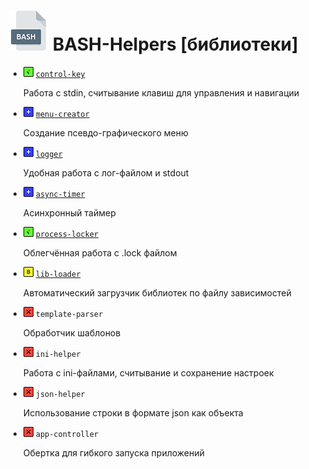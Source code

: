 # <img src="/.img/icon_bash.png"/> BASH-Helpers [библиотеки]

- <img src="/.img/icon_g.png"/> [`control-key`](https://github.com/vitalyprohorenko/bash-helpers/tree/master/libraries/control-key)

  Работа с stdin, считывание клавиш для управления и навигации

- <img src="/.img/icon_b.png"/> [`menu-creator`](https://github.com/vitalyprohorenko/bash-helpers/tree/master/libraries/menu-creator)

  Создание псевдо-графического меню

- <img src="/.img/icon_b.png"/> [`logger`](https://github.com/vitalyprohorenko/bash-helpers/tree/master/libraries/logger)

  Удобная работа с лог-файлом и stdout

- <img src="/.img/icon_b.png"/> [`async-timer`](https://github.com/vitalyprohorenko/bash-helpers/tree/master/libraries/async-timer)

  Асинхронный таймер

- <img src="/.img/icon_g.png"/> [`process-locker`](https://github.com/vitalyprohorenko/bash-helpers/tree/master/libraries/process-locker)

  Облегчённая работа с .lock файлом

- <img src="/.img/icon_y.png"/> [`lib-loader`](https://github.com/vitalyprohorenko/bash-helpers/tree/master/libraries/lib-loader)

  Автоматический загрузчик библиотек по файлу зависимостей

- <img src="/.img/icon_r.png"/> `template-parser`

  Обработчик шаблонов

- <img src="/.img/icon_r.png"/> `ini-helper`

  Работа с ini-файлами, считывание и сохранение настроек

- <img src="/.img/icon_r.png"/> `json-helper`

  Использование строки в формате json как объекта

- <img src="/.img/icon_r.png"/> `app-controller`

  Обертка для гибкого запуска приложений
